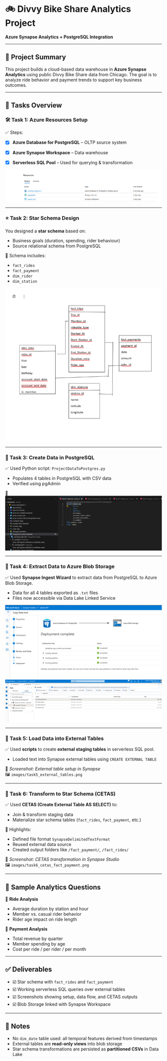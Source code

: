 # 🚲 Divvy Bike Share Analytics Project
**Azure Synapse Analytics + PostgreSQL Integration**

---

## 📌 Project Summary

This project builds a cloud-based data warehouse in **Azure Synapse Analytics** using public Divvy Bike Share data from Chicago. The goal is to analyze ride behavior and payment trends to support key business outcomes.

---

## 📂 Tasks Overview

### 🛠 Task 1: Azure Resources Setup

✅ Steps:
- [x] **Azure Database for PostgreSQL** – OLTP source system  
- [x] **Azure Synapse Workspace** – Data warehouse  
- [x] **Serverless SQL Pool** – Used for querying & transformation  


![PostgreSQL and Synapse resource setup](AzureScreensots/Azureresources.png)  


---

### ⭐ Task 2: Star Schema Design

You designed a **star schema** based on:
- Business goals (duration, spending, rider behaviour)
- Source relational schema from PostgreSQL

📁 Schema includes:
- `fact_rides`  
- `fact_payment`  
- `dim_rider`  
- `dim_station`  

![star schema](AzureScreensots/star_scema.png)

---

### 📃 Task 3: Create Data in PostgreSQL

✅ Used Python script: `ProjectDataToPostgres.py`  
- Populates 4 tables in PostgreSQL with CSV data  
- Verified using pgAdmin  

📸![PostgreSQL table preview](AzureScreensots/DATAINPOSTGRES.png)


---

### 📄 Task 4: Extract Data to Azure Blob Storage

✅ Used **Synapse Ingest Wizard** to extract data from PostgreSQL to Azure Blob Storage.  
- Data for all 4 tables exported as `.txt` files  
- Files now accessible via Data Lake Linked Service

![Data to Blob](AzureScreensots/datatoblob.png)
![Files in Blob](AzureScreensots/datainblob.png)

---

### 📅 Task 5: Load Data into External Tables

✅ Used **scripts** to create **external staging tables** in serverless SQL pool.  
- Loaded text into Synapse external tables using `CREATE EXTERNAL TABLE`

📸 _Screenshot_: *External table setup in Synapse*  
🖼️ `images/task5_external_tables.png`

---

### 🔄 Task 6: Transform to Star Schema (CETAS)

✅ Used **CETAS (Create External Table AS SELECT)** to:
- Join & transform staging data
- Materialize star schema tables (`fact_rides`, `fact_payment`, etc.)

🧹 Highlights:
- Defined file format `SynapseDelimitedTextFormat`
- Reused external data source
- Created output folders like `/fact_payment/`, `/fact_rides/`

📸 _Screenshot_: *CETAS transformation in Synapse Studio*  
🖼️ `images/task6_cetas_fact_payment.png`

---

## 🔎 Sample Analytics Questions

💬 **Ride Analysis**
- Average duration by station and hour
- Member vs. casual rider behavior
- Rider age impact on ride length

💬 **Payment Analysis**
- Total revenue by quarter
- Member spending by age
- Cost per ride / per rider / per month

---

## ✅ Deliverables

- ☑️ Star schema with `fact_rides` and `fact_payment`
- ☑️ Working serverless SQL queries over external tables
- ☑️ Screenshots showing setup, data flow, and CETAS outputs
- ☑️ Blob Storage linked with Synapse Workspace

---

## 📌 Notes

- No `dim_date` table used: all temporal features derived from timestamps
- External tables are **read-only views** into blob storage
- Star schema transformations are persisted as **partitioned CSVs** in Data Lake

